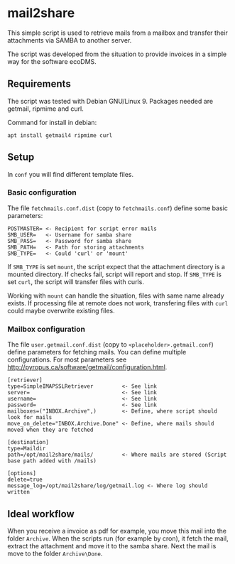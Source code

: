 # mail2share

This simple script is used to retrieve mails from a mailbox and transfer their attachments via SAMBA to another server.

The script was developed from the situation to provide invoices in a simple way for the software ecoDMS.

## Requirements

The script was tested with Debian GNU/Linux 9. Packages needed are getmail, ripmime and curl.

Command for install in debian:
```
apt install getmail4 ripmime curl
```

## Setup

In ``conf`` you will find different template files.

### Basic configuration

The file ``fetchmails.conf.dist`` (copy to ``fetchmails.conf``) define some basic parameters:
```
POSTMASTER= <- Recipient for script error mails
SMB_USER=   <- Username for samba share
SMB_PASS=   <- Password for samba share
SMB_PATH=   <- Path for storing attachments
SMB_TYPE=   <- Could 'curl' or 'mount'
```

If ``SMB_TYPE`` is set ``mount``, the script expect that the attachment directory is a mounted directory. If checks fail, script will report and stop.
If ``SMB_TYPE`` is set ``curl``, the script will transfer files with curls.

Working with ``mount`` can handle the situation, files with same name already exists. If processing file at remote does not work, transfering files with ``curl`` could maybe overwrite existing files.

### Mailbox configuration

The file ``user.getmail.conf.dist`` (copy to ``<placeholder>.getmail.conf``) define parameters for fetching mails. You can define multiple configurations. For most parameters see http://pyropus.ca/software/getmail/configuration.html.

```
[retriever]
type=SimpleIMAPSSLRetriever         <- See link
server=                             <- See link
username=                           <- See link
password=                           <- See link
mailboxes=("INBOX.Archive",)        <- Define, where script should look for mails
move_on_delete="INBOX.Archive.Done" <- Define, where mails should moved when they are fetched

[destination]
type=Maildir
path=/opt/mail2share/mails/         <- Where mails are stored (Script base path added with /mails)

[options]
delete=true
message_log=/opt/mail2share/log/getmail.log <- Where log should written
```

## Ideal workflow

When you receive a invoice as pdf for example, you move this mail into the folder ``Archive``.  When the scripts run (for example by cron), it fetch the mail, extract the attachment and move it to the samba share. Next the mail is move to the folder ``Archive\Done``.
